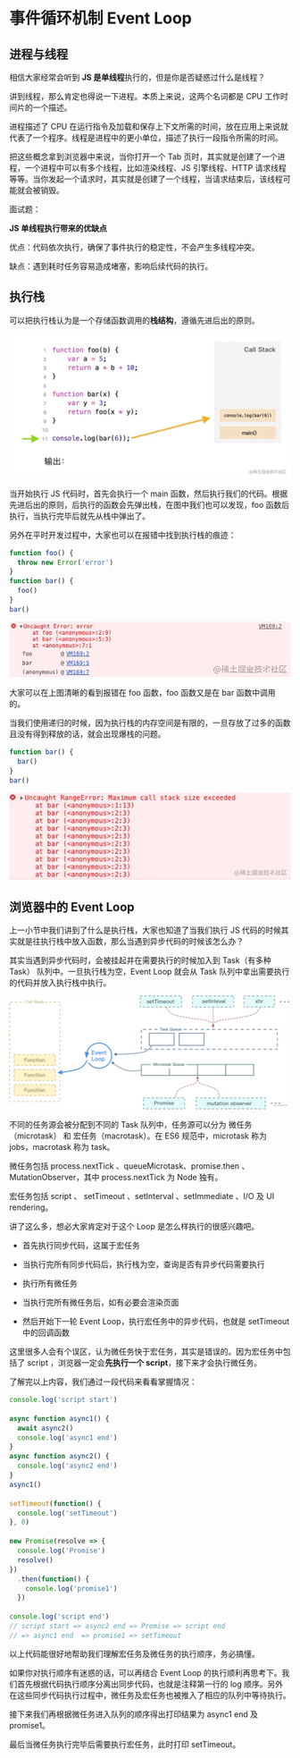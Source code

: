 # 事件循环机制 Event Loop

## 进程与线程

相信大家经常会听到 **JS 是单线程**执行的，但是你是否疑惑过什么是线程？

讲到线程，那么肯定也得说一下进程。本质上来说，这两个名词都是 CPU 工作时间片的一个描述。

进程描述了 CPU 在运行指令及加载和保存上下文所需的时间，放在应用上来说就代表了一个程序。线程是进程中的更小单位，描述了执行一段指令所需的时间。

把这些概念拿到浏览器中来说，当你打开一个 Tab 页时，其实就是创建了一个进程，一个进程中可以有多个线程，比如渲染线程、JS 引擎线程、HTTP 请求线程等等。当你发起一个请求时，其实就是创建了一个线程，当请求结束后，该线程可能就会被销毁。

面试题：

**JS 单线程执行带来的优缺点**

优点：代码依次执行，确保了事件执行的稳定性，不会产生多线程冲突。

缺点：遇到耗时任务容易造成堵塞，影响后续代码的执行。

## 执行栈

可以把执行栈认为是一个存储函数调用的**栈结构**，遵循先进后出的原则。

![Image text](../public/jsKnowledge/13/01.png)

当开始执行 JS 代码时，首先会执行一个 main 函数，然后执行我们的代码。根据先进后出的原则，后执行的函数会先弹出栈，在图中我们也可以发现，foo 函数后执行，当执行完毕后就先从栈中弹出了。

另外在平时开发过程中，大家也可以在报错中找到执行栈的痕迹：

```js
function foo() {
  throw new Error('error')
}
function bar() {
  foo()
}
bar()
```

![Image text](../public/jsKnowledge/13/02.png)

大家可以在上图清晰的看到报错在 foo 函数，foo 函数又是在 bar 函数中调用的。

当我们使用递归的时候，因为执行栈的内存空间是有限的，一旦存放了过多的函数且没有得到释放的话，就会出现爆栈的问题。

```js
function bar() {
  bar()
}
bar()
```

![Image text](../public/jsKnowledge/13/03.png)

## 浏览器中的 Event Loop

上一小节中我们讲到了什么是执行栈，大家也知道了当我们执行 JS 代码的时候其实就是往执行栈中放入函数，那么当遇到异步代码的时候该怎么办？

其实当遇到异步代码时，会被挂起并在需要执行的时候加入到 Task（有多种 Task） 队列中。一旦执行栈为空，Event Loop 就会从 Task 队列中拿出需要执行的代码并放入执行栈中执行。

![Image text](../public/jsKnowledge/13/04.png)

不同的任务源会被分配到不同的 Task 队列中，任务源可以分为 微任务（microtask） 和 宏任务（macrotask）。在 ES6 规范中，microtask 称为 jobs，macrotask 称为 task。

微任务包括 process.nextTick 、queueMicrotask、promise.then 、MutationObserver，其中 process.nextTick 为 Node 独有。

宏任务包括 script 、 setTimeout 、setInterval 、setImmediate 、I/O 及 UI rendering。

讲了这么多，想必大家肯定对于这个 Loop 是怎么样执行的很感兴趣吧。

* 首先执行同步代码，这属于宏任务

* 当执行完所有同步代码后，执行栈为空，查询是否有异步代码需要执行

* 执行所有微任务

* 当执行完所有微任务后，如有必要会渲染页面

* 然后开始下一轮 Event Loop，执行宏任务中的异步代码，也就是 setTimeout 中的回调函数

这里很多人会有个误区，认为微任务快于宏任务，其实是错误的。因为宏任务中包括了 script ，浏览器一定会**先执行一个 script**，接下来才会执行微任务。

了解完以上内容，我们通过一段代码来看看掌握情况：

```js
console.log('script start')

async function async1() {
  await async2()
  console.log('async1 end')
}
async function async2() {
  console.log('async2 end')
}
async1()

setTimeout(function() {
  console.log('setTimeout')
}, 0)

new Promise(resolve => {
  console.log('Promise')
  resolve()
})
  .then(function() {
    console.log('promise1')
  })

console.log('script end')
// script start => async2 end => Promise => script end 
// => async1 end  => promise1 => setTimeout
```

以上代码能很好地帮助我们理解宏任务及微任务的执行顺序，务必搞懂。

如果你对执行顺序有迷惑的话，可以再结合 Event Loop 的执行顺利再思考下。我们首先根据代码执行顺序分离出同步代码，也就是注释第一行的 log 顺序。另外在这些同步代码执行过程中，微任务及宏任务也被推入了相应的队列中等待执行。

接下来我们再根据微任务进入队列的顺序得出打印结果为 async1 end 及 promise1。

最后当微任务执行完毕后需要执行宏任务，此时打印 setTimeout。






